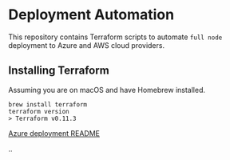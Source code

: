 # Deployment Automation

This repository contains Terraform scripts to automate `full node` deployment to
Azure and AWS cloud providers.

## Installing Terraform

Assuming you are on macOS and have Homebrew installed.

```
brew install terraform
terraform version
> Terraform v0.11.3
```

[Azure deployment README](azure/README.md)


..
